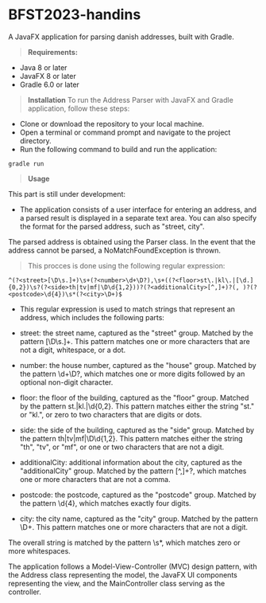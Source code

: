 # BFST2023-handins

A JavaFX application for parsing danish addresses, built with Gradle.

> **Requirements:**


- Java 8 or later
- JavaFX 8 or later
- Gradle 6.0 or later

> **Installation**
To run the Address Parser with JavaFX and Gradle application, follow these steps:

- Clone or download the repository to your local machine.
- Open a terminal or command prompt and navigate to the project directory.
- Run the following command to build and run the application:

```
gradle run
```

> **Usage**

This part is still under development:

- The application consists of a user interface for entering an address, and a parsed result is displayed in a separate text area. You can also specify the format for the parsed address, such as "street, city".

The parsed address is obtained using the Parser class. In the event that the address cannot be parsed, a NoMatchFoundException is thrown.

> This procces is done using the following regular expression:

```
^(?<street>[\D\s.]+)\s+(?<number>\d+\D?),\s+((?<floor>st\.|kl\.|[\d.]{0,2})\s?(?<side>th|tv|mf|\D\d{1,2}))?(?<additionalCity>[^,]+)?(, )?(?<postcode>\d{4})\s*(?<city>\D+)$
```

- This regular expression is used to match strings that represent an address, which includes the following parts:

- street: the street name, captured as the "street" group. Matched by the pattern [\D\s.]+. This pattern matches one or more characters that are not a digit, whitespace, or a dot.

- number: the house number, captured as the "house" group. Matched by the pattern \d+\D?, which matches one or more digits followed by an optional non-digit character.

- floor: the floor of the building, captured as the "floor" group. Matched by the pattern st\.|kl\.|\d{0,2}. This pattern matches either the string "st." or "kl.", or zero to two characters that are digits or dots.

- side: the side of the building, captured as the "side" group. Matched by the pattern th|tv|mf|\D\d{1,2}. This pattern matches either the string "th", "tv", or "mf", or one or two characters that are not a digit.

- additionalCity: additional information about the city, captured as the "additionalCity" group. Matched by the pattern [^,]+?, which matches one or more characters that are not a comma.

- postcode: the postcode, captured as the "postcode" group. Matched by the pattern \d{4}, which matches exactly four digits.

- city: the city name, captured as the "city" group. Matched by the pattern \D+. This pattern matches one or more characters that are not a digit.

The overall string is matched by the pattern \s*, which matches zero or more whitespaces.



The application follows a Model-View-Controller (MVC) design pattern, with the Address class representing the model, the JavaFX UI components representing the view, and the MainController class serving as the controller.

